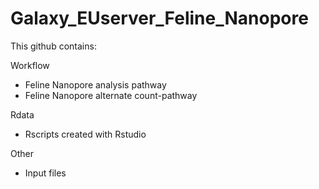 # Galaxy_EUserver_Feline_Nanopore
This github contains:

Workflow 
- Feline Nanopore analysis pathway 
- Feline Nanopore alternate count-pathway 

Rdata 
- Rscripts created with Rstudio 

Other
- Input files 
